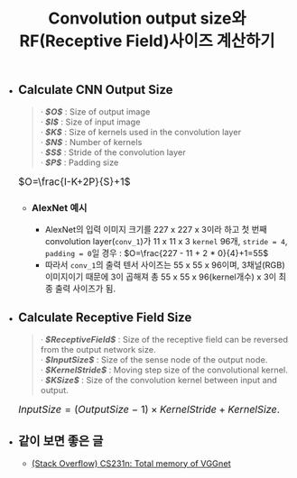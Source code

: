 ﻿---
title: "Convolution output size와 RF(Receptive Field)사이즈 계산하기"
tags: 
  - Deep Learning
  - Computer Vision
  - Convolution
  - Receptive Field
categories:
  - MLDLstudy
toc: true
comments: 
  provider: "disqus"
  disqus:
    shortname: "https-brstar96-github-io"
use_math: true
header:
  teaser: /assets/Images/convsize.png
---

- ## Calculate CNN Output Size
    <Blockquote>
    · <span style="font-size:11pt"><b><i>$O$</i></b> : Size of output image<br></span>
    · <span style="font-size:11pt"><b><i>$I$</i></b> : Size of input image <br></span>
    · <span style="font-size:11pt"><b><i>$K$</i></b> : Size of kernels used in the convolution layer<br></span>
    · <span style="font-size:11pt"><b><i>$N$</i></b> : Number of kernels<br></span>
    · <span style="font-size:11pt"><b><i>$S$</i></b> : Stride of the convolution layer<br></span>
    · <span style="font-size:11pt"><b><i>$P$</i></b> : Padding size<br></span>
    </Blockquote>
    
    <span style="font-size:13pt">$O=\frac{I-K+2P}{S}+1$</span><br>

    - ### AlexNet 예시
        - <span style="font-size:11pt">AlexNet의 입력 이미지 크기를 227 x 227 x 3이라 하고 첫 번째 convolution layer(`conv_1`)가 11 x 11 x 3 `kernel` 96개, `stride = 4`, `padding = 0`일 경우 : $O=\frac{227 - 11 + 2 * 0}{4}+1=55$</span>
        - <span style="font-size:11pt">따라서 `conv_1`의 출력 텐서 사이즈는 55 x 55 x 96이며, 3채널(RGB) 이미지이기 때문에 3이 곱해져 총 55 x 55 x 96(kernel개수) x 3이 최종 출력 사이즈가 됨.</span>
- ## Calculate Receptive Field Size
    <Blockquote>
    · <span style="font-size:11pt"><b><i>$ReceptiveField$</i></b> : Size of the receptive field can be reversed from the output network size.<br></span>
    · <span style="font-size:11pt"><b><i>$InputSize$</i></b> : Size of the sense node of the output node. <br></span>
    · <span style="font-size:11pt"><b><i>$KernelStride$</i></b> : Moving step size of the convolutional kernel.</span>
    · <span style="font-size:11pt"><b><i>$KSize$</i></b> : Size of the convolution kernel between input and output.<br></span>
    </Blockquote>
    
    <span style="font-size:13pt">$InputSize=(OutputSize\ -\ 1)\times KernelStride+KernelSize.$</span>
    
- ## 같이 보면 좋은 글
    - <span style="font-size:11pt">[(Stack Overflow) CS231n: Total memory of VGGnet](https://stackoverflow.com/questions/49423323/cs231n-total-memory-of-vggnet)</span> 